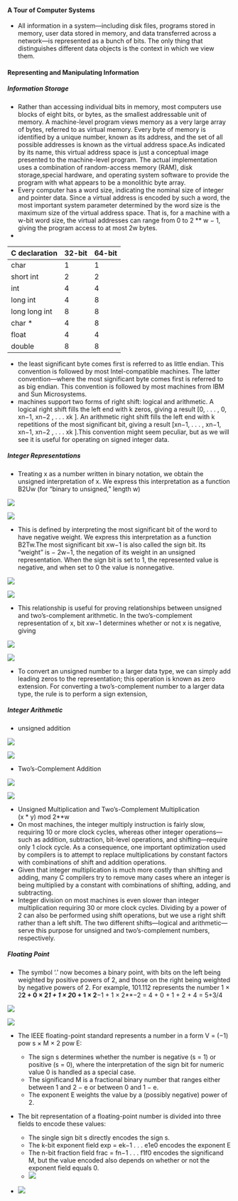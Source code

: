 #### A Tour of Computer Systems
*   All information in a system—including disk files, programs stored in memory, user data stored in memory, and data transferred across a network—is represented as a bunch of bits. The only thing that distinguishes different data objects is the context in which we view them. 

#### Representing and Manipulating Information
##### Information Storage
*   Rather than accessing individual bits in memory, most computers use blocks of eight bits, or bytes, as the smallest addressable unit of memory. A machine-level program views memory as a very large array of bytes, referred to as virtual memory. Every byte of memory is identified by a unique number, known as its address, and the set of all possible addresses is known as the virtual address space.As indicated by its name, this virtual address space is just a conceptual image presented to the machine-level program. The actual implementation uses a combination of random-access memory (RAM), disk storage,special hardware, and operating system software to provide the program with what appears to be a monolithic byte array.
*   Every computer has a word size, indicating the nominal size of integer and pointer data. Since a virtual address is encoded by such a word, the most important system
parameter determined by the word size is the maximum size of the virtual address space. That is, for a machine with a w-bit word size, the virtual addresses can range from 0 to 2 ** w − 1, giving the program access to at most 2w bytes.
*    

C declaration|32-bit|64-bit
:---------------|:---------------|:---------------
char|1|1
short int|2|2
int|4|4
long int|4|8
long long int|8|8
char *|4|8
float|4|4
double|8|8
*   the least significant byte comes first is referred to as little endian. This convention is followed by most Intel-compatible machines. The latter convention—where the most significant byte comes first is referred to as big endian. This convention is followed by most machines from IBM and Sun Microsystems.
*   machines support two forms of right shift: logical and arithmetic. A logical right shift fills the left end with k zeros, giving a result [0, . . . , 0, xn−1, xn−2 , . . . xk ]. An arithmetic right shift fills the left end with k repetitions of the most significant bit, giving a result [xn−1, . . . , xn−1, xn−1, xn−2 , . . . xk ].This convention might seem peculiar, but as we will see it is useful for operating on signed integer data.

##### Integer Representations
*   Treating x as a number written in binary notation, we obtain the unsigned interpretation of x. We express this interpretation as a function B2Uw (for “binary to unsigned,” length w)

![](https://raw.github.com/acmerfight/study_notes/master/images/B2U.png)

![](https://raw.github.com/acmerfight/study_notes/master/images/uexample.png)
*   This is defined by interpreting the most significant bit of the word to have negative weight. We express this interpretation as a function B2Tw.The most significant bit xw−1 is also called the sign bit. Its “weight” is − 2w−1, the negation of its weight in an unsigned representation. When the sign bit is set to 1, the represented value is negative, and when set to 0 the value is nonnegative.

![](https://raw.github.com/acmerfight/study_notes/master/images/B2T.png)

![](https://raw.github.com/acmerfight/study_notes/master/images/2.png)
*   This relationship is useful for proving relationships between unsigned and two’s-complement arithmetic. In the two’s-complement representation of x, bit xw−1 determines whether or not x is negative, giving

![](https://raw.github.com/acmerfight/study_notes/master/images/T2U.png)

![](https://raw.github.com/acmerfight/study_notes/master/images/3.png)
*   To convert an unsigned number to a larger data type, we can simply add leading zeros to the representation; this operation is known as zero extension. For converting a two’s-complement number to a larger data type, the rule is to perform a sign extension,

##### Integer Arithmetic
*   unsigned addition

![](https://raw.github.com/acmerfight/study_notes/master/images/addu.png)

![](https://raw.github.com/acmerfight/study_notes/master/images/addu1.png)
*   Two’s-Complement Addition

![](https://raw.github.com/acmerfight/study_notes/master/images/adds.png)

![](https://raw.github.com/acmerfight/study_notes/master/images/adds1.png)
*   Unsigned Multiplication and Two’s-Complement Multiplication  
    (x * y) mod 2**w
*   On most machines, the integer multiply instruction is fairly slow, requiring 10 or more clock cycles, whereas other integer operations—such as addition, subtraction, bit-level operations, and shifting—require only 1 clock cycle. As a consequence, one important optimization used by compilers is to attempt to replace multiplications by constant factors with combinations of shift and addition operations.
*   Given that integer multiplication is much more costly than shifting and adding, many C compilers try to remove many cases where an integer is being multiplied by a constant with combinations of shifting, adding, and subtracting.
*   Integer division on most machines is even slower than integer multiplication requiring 30 or more clock cycles. Dividing by a power of 2 can also be performed using shift operations, but we use a right shift rather than a left shift. The two different shifts—logical and arithmetic—serve this purpose for unsigned and two’s-complement numbers, respectively.

##### Floating Point
*   The symbol ‘.’ now becomes a binary point, with bits on the left being weighted by positive powers of 2, and those on the right being weighted by negative powers of 2. For example, 101.112 represents the number 1 × 2**2 + 0 × 2*1 + 1 × 2*0 + 1 × 2**−1 + 1 × 2**−2 = 4 + 0 + 1 + 2 + 4 = 5+3/4

![](https://raw.github.com/acmerfight/study_notes/master/images/f1.png)

![](https://raw.github.com/acmerfight/study_notes/master/images/f2.png)
*   The IEEE floating-point standard represents a number in a form V = (−1) pow s × M × 2 pow E:
    *   The sign s determines whether the number is negative (s = 1) or positive
        (s = 0), where the interpretation of the sign bit for numeric value 0 is handled
        as a special case.
    *   The significand M is a fractional binary number that ranges either between 1 and 2 − e or between 0 and 1 − e.
    *   The exponent E weights the value by a (possibly negative) power of 2.

*   The bit representation of a floating-point number is divided into three fields to encode these values:
    *   The single sign bit s directly encodes the sign s.
    *   The k-bit exponent field exp = ek−1 . . . e1e0 encodes the exponent E
    *   The n-bit fraction field frac = fn−1 . . . f1f0 encodes the significand M, but the value encoded also depends on whether or not the exponent field equals 0.
    *   ![](https://raw.github.com/acmerfight/study_notes/master/images/f3.png)

*   ![](https://raw.github.com/acmerfight/study_notes/master/images/f4.png)



